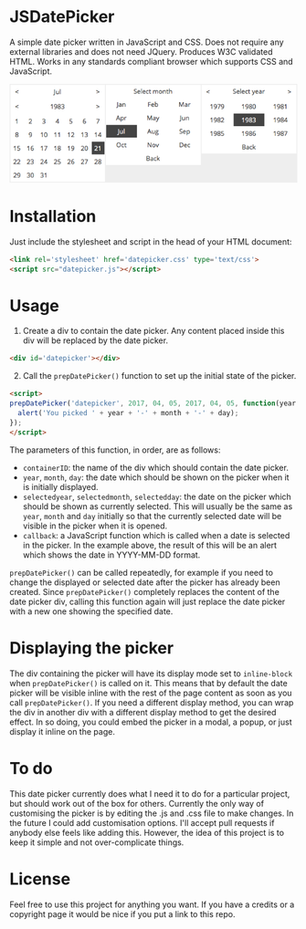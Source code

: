 # JSDatePicker
A simple date picker written in JavaScript and CSS. Does not require any external libraries and does not need JQuery. Produces W3C validated HTML. Works in any standards compliant browser which supports CSS and JavaScript.

![JSDatePicker](/example.png?raw=true)

# Installation
Just include the stylesheet and script in the head of your HTML document:
```HTML
<link rel='stylesheet' href='datepicker.css' type='text/css'>
<script src="datepicker.js"></script>
```

# Usage
1. Create a div to contain the date picker. Any content placed inside this div will be replaced by the date picker.
```HTML
<div id='datepicker'></div>
```

2. Call the `prepDatePicker()` function to set up the initial state of the picker.
```HTML
<script>
prepDatePicker('datepicker', 2017, 04, 05, 2017, 04, 05, function(year, month, day){
  alert('You picked ' + year + '-' + month + '-' + day);
});
</script>
```

The parameters of this function, in order, are as follows:
- `containerID`: the name of the div which should contain the date picker.
- `year`, `month`, `day`: the date which should be shown on the picker when it is initially displayed.
- `selectedyear`, `selectedmonth`, `selectedday`: the date on the picker which should be shown as currently selected. This will usually be the same as `year`, `month` and `day` initially so that the currently selected date will be visible in the picker when it is opened.
- `callback`: a JavaScript function which is called when a date is selected in the picker. In the example above, the result of this will be an alert which shows the date in YYYY-MM-DD format.

`prepDatePicker()` can be called repeatedly, for example if you need to change the displayed or selected date after the picker has already been created. Since `prepDatePicker()` completely replaces the content of the date picker div, calling this function again will just replace the date picker with a new one showing the specified date.

# Displaying the picker
The div containing the picker will have its display mode set to `inline-block` when `prepDatePicker()` is called on it. This means that by default the date picker will be visible inline with the rest of the page content as soon as you call `prepDatePicker()`. If you need a different display method, you can wrap the div in another div with a different display method to get the desired effect. In so doing, you could embed the picker in a modal, a popup, or just display it inline on the page.

# To do
This date picker currently does what I need it to do for a particular project, but should work out of the box for others. Currently the only way of customising the picker is by editing the .js and .css file to make changes. In the future I could add customisation options. I'll accept pull requests if anybody else feels like adding this. However, the idea of this project is to keep it simple and not over-complicate things.

# License
Feel free to use this project for anything you want. If you have a credits or a copyright page it would be nice if you put a link to this repo.
